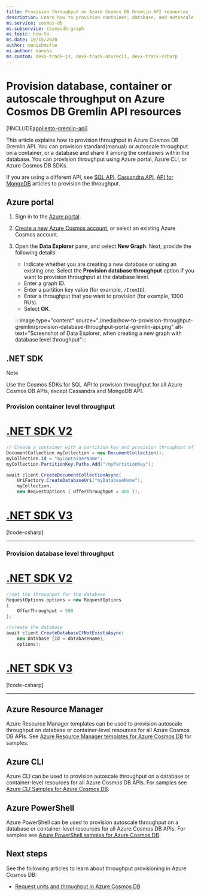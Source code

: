 ```yaml
---
title: Provision throughput on Azure Cosmos DB Gremlin API resources
description: Learn how to provision container, database, and autoscale throughput in Azure Cosmos DB Gremlin API resources. You will use Azure portal, CLI, PowerShell and various other SDKs. 
ms.service: cosmos-db
ms.subservice: cosmosdb-graph
ms.topic: how-to
ms.date: 10/15/2020
author: manishmsfte
ms.author: mansha
ms.custom: devx-track-js, devx-track-azurecli, devx-track-csharp
---
```


# Provision database, container or autoscale throughput on Azure Cosmos DB Gremlin API resources
[!INCLUDE[appliesto-gremlin-api](../includes/appliesto-gremlin-api.md)]

This article explains how to provision throughput in Azure Cosmos DB Gremlin API. You can provision standard(manual) or autoscale throughput on a container, or a database and share it among the containers within the database. You can provision throughput using Azure portal, Azure CLI, or Azure Cosmos DB SDKs.

If you are using a different API, see [SQL API](../how-to-provision-container-throughput.md), [Cassandra API](../cassandra/how-to-provision-throughput-cassandra.md), [API for MongoDB](../mongodb/how-to-provision-throughput-mongodb.md) articles to provision the throughput.

## <a id="portal-gremlin"></a> Azure portal

1. Sign in to the [Azure portal](https://portal.azure.com/).

1. [Create a new Azure Cosmos account](../mongodb/create-mongodb-dotnet.md#create-a-database-account), or select an existing Azure Cosmos account.

1. Open the **Data Explorer** pane, and select **New Graph**. Next, provide the following details:

   * Indicate whether you are creating a new database or using an existing one. Select the **Provision database throughput** option if you want to provision throughput at the database level.
   * Enter a graph ID.
   * Enter a partition key value (for example, `/ItemID`).
   * Enter a throughput that you want to provision (for example, 1000 RUs).
   * Select **OK**.

    :::image type="content" source="./media/how-to-provision-throughput-gremlin/provision-database-throughput-portal-gremlin-api.png" alt-text="Screenshot of Data Explorer, when creating a new graph with database level throughput":::

## .NET SDK

> [!Note]
> Use the Cosmos SDKs for SQL API to provision throughput for all Azure Cosmos DB APIs, except Cassandra and MongoDB API.

### Provision container level throughput

# [.NET SDK V2](#tab/dotnetv2)

```csharp
// Create a container with a partition key and provision throughput of 400 RU/s
DocumentCollection myCollection = new DocumentCollection();
myCollection.Id = "myContainerName";
myCollection.PartitionKey.Paths.Add("/myPartitionKey");

await client.CreateDocumentCollectionAsync(
    UriFactory.CreateDatabaseUri("myDatabaseName"),
    myCollection,
    new RequestOptions { OfferThroughput = 400 });
```

# [.NET SDK V3](#tab/dotnetv3)

[!code-csharp[](~/samples-cosmosdb-dotnet-v3/Microsoft.Azure.Cosmos/tests/Microsoft.Azure.Cosmos.Tests/SampleCodeForDocs/ContainerDocsSampleCode.cs?name=ContainerCreateWithThroughput)]

---

### Provision database level throughput

# [.NET SDK V2](#tab/dotnetv2)

```csharp
//set the throughput for the database
RequestOptions options = new RequestOptions
{
    OfferThroughput = 500
};

//create the database
await client.CreateDatabaseIfNotExistsAsync(
    new Database {Id = databaseName},  
    options);
```

# [.NET SDK V3](#tab/dotnetv3)

[!code-csharp[](~/samples-cosmosdb-dotnet-v3/Microsoft.Azure.Cosmos/tests/Microsoft.Azure.Cosmos.Tests/SampleCodeForDocs/DatabaseDocsSampleCode.cs?name=DatabaseCreateWithThroughput)]

---

## Azure Resource Manager

Azure Resource Manager templates can be used to provision autoscale throughput on database or container-level resources for all Azure Cosmos DB APIs. See [Azure Resource Manager templates for Azure Cosmos DB](resource-manager-template-samples.md) for samples.

## Azure CLI

Azure CLI can be used to provision autoscale throughput on a database or container-level resources for all Azure Cosmos DB APIs. For samples see [Azure CLI Samples for Azure Cosmos DB](cli-samples.md).

## Azure PowerShell

Azure PowerShell can be used to provision autoscale throughput on a database or container-level resources for all Azure Cosmos DB APIs. For samples see [Azure PowerShell samples for Azure Cosmos DB](powershell-samples.md).

## Next steps

See the following articles to learn about throughput provisioning in Azure Cosmos DB:

* [Request units and throughput in Azure Cosmos DB](../request-units.md)